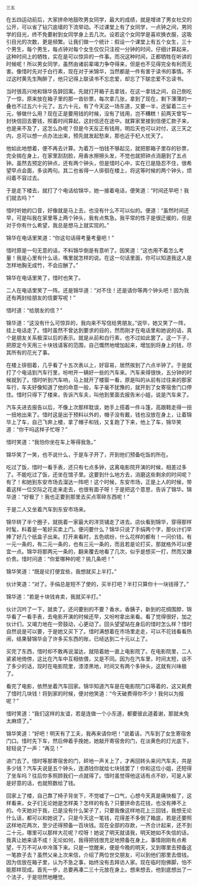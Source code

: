     三五 

   在五四运动前后，大家拼命地鼓吹男女同学，最大的成绩，就是增进了男女社交的公开，可以省了钻穴逾墙的下流举动。不过课堂上有了女同学，一点钟之间，男同学的目光，终不免要射到女同学身上去几次。设若这个女同学是喜欢换衣服，这吸引目光的次数，更是频繁。让我们做一个统计：假设一个课堂上有五个女生，三十个男生，每个男生，每点钟对每个女生仅仅只注视一分钟的时间，仔细计算起来，这种时间上的牺牲，实在是可以惊异的一件事。而况这种时间，正都牺牲在听讲的时候呢！所以男女同学，虽然由诸前辈竭力争夺得来，但是也不见得完全有利而无害。像惜时先对于白行素，现在对于米锦华，当然都是一件有害于读书的事情。不过这时黄先生陶醉了，他只记得上联读书不忘恋爱，却忘了下联恋爱不忘读书。

   当时很高兴地和锦华告辞回寓。先就打开箱子去拿钱，在这一拿钱之间，自己倒吃了一惊，原来放在箱子里的那一沓钞票，每次拿几张，拿到了现在，剩下薄薄的一叠也不过五六十元了。五六十元，有了今天这一场东道，又要一半，还留着二三十元，够做什么用？现在正是要用钱的时候，没有了钱用，岂不糟糕！前两天曾写一封快信回去要钱，照着时间算起，这封信还在途中。就算家里接到信便汇款子来，也是来不及了，这怎么办呢？但是今天反正有钱用，明后天也可以对付，这三天之内，总可以想一点办法出来，预先就发起愁来，那也近于杞人忧天了。

   他如此地想着，便不再去计算。为着万一怕钱不够起见，就把那箱子里存的钞票，完全揣在身上，在家里刮刮脸，用香水擦擦头发，不觉也就把钟点消磨到了五点钟。虽然去预定的钟点，还有两个钟头，但是惜时心中，实在已是隐忍不住，很希望早点会面，多谈两句。其二也省得一人徘徊在楼上，将这等时候的两个钟头，烦闷着不容过去。

   于是走下楼去，就打了个电话给锦华，她一接着电话，便笑道：“时间还早吧！我们就去吗？”

   惜时听她的口音，好像就是马上去，也没有什么不可以似的。便道：“虽然时间还早，可是叫我在家里等上两个钟头，我有点焦急。我平常的性子是很迂缓的，但是对于你有什么希望，我总是想马上就实现的。”

   锦华在电话里笑道：“你这句话得考量考量吧！”

   惜时原是一句无意的话，不料锦华倒是有意听了。因笑道：“这也用不着怎么考量！我是心里有什么话，嘴里就怎样的说。在这一句话里面，你可以知道我这人是怎样地胸无成竹，不会应酬了。”

   锦华在电话里笑了，惜时也笑了。

   二人在电话里笑了一阵。还是锦华道：“对不住！还是请你等两个钟头吧！因为我还有两封给朋友的信要写呢！”

   惜时道：“给朋友的信？”

   锦华道：“这没有什么可惊异的，我向来不写信给男朋友。”说毕，她又笑了一阵，挂上电话走了。惜时虽然不曾达到要求的目的，然而刚才在电话里和她说的话，真个是朋友关系极深以后的表示。就是从前和白行素，也不过如此罢了。这一下子，把原定今天用三十块钱请客的范围，自己慨然地增加起来，增加到将身上的钱，尽其所有的花光了事。

   在楼上徘徊着，几乎看了十五次表以上，好容易，居然挨到了六点半钟了。于是就打了个电话到汽车行里，吩咐开一辆好一些的汽车来。汽车来得很快，五分钟的时候就到了。惜时听到汽车响，马上就开了楼窗一看，原是叫的从前有过往来的那家车行，车夫好像知道了他的命意一般，车子毫不犹豫的，就开到了女寄宿舍门口停住。惜时只得下了楼来，告诉汽车夫，叫他到里面去报告米小姐，说是汽车来了。

   汽车夫进去报告以后，不像上次那样耽误，她手上搭着一件斗篷，高跟鞋走得一扭一扭地出来了。惜时这是出于预料以外的，帽子没有戴，钱也没放在身上，让着锦华上了车，自己飞奔上楼，拿了帽子和钱，又复跑了下来，他上了车，锦华笑道：“你干吗这样子忙呀？”

   惜时笑道：“我怕你坐在车上等得我急。”

   锦华笑了一笑，也不说什么，于是车子开了，开到他们预备吃饭的所在。

   吃过了饭，惜时一看手表，还只有七点多钟，这离电影院开演的时候，相差过多了。不能吃过了饭，还坐在馆子里。这要到什么地方去，消磨这些剩余的时间呢？有了！和她到东安市场去溜达一阵吧！这个时候，东安市场，正是上人的时候，带着这样一位交际之花走来走去，也很有面子呀！于是把这个意思，告诉了锦华。锦华道：“好极了！我也正要到那里去买点零碎东西呢！”

   于是二人又坐着汽车到东安市场来。

   锦华转了半个圈子，就挑着一家最大的洋货铺走了进去。店伙看到锦华，穿得那样时髦，料着是一笔好买卖上门。便问要什么？锦华只说了手绢两个字，那伙计们早捧了好几个纸盒子出来。打开来看时，五色缤纷，什么花样的都有！一问价钱，有一元一条的，有二元一条的，也有三元一条的，而且若是论打买，那就格外可以便宜一点。锦华将那两元一条的，翻来覆去地看了几次，似乎是想买一打，然而又嫌价贵。惜时问道：“你爱哪种的呢？挑几条吧！”

   锦华笑道：“既是论打便宜些，我想就买上半打。”

   伙计笑道：“对了。手绢总是短不了使的，买半打吧？半打只算你十一块钱得了。”

   锦华道：“若是十块钱肯卖，我就买半打。”

   伙计沉吟了一下，就卖了。还问要别的不要？香水，香胰子，新到的花绸围脖，锦华看了一看手表，去电影开演的时候还早，又吩咐拿出来看。看了觉得很好，加之伙计们，又竭力地在一旁鼓动，心更动了。回头望望站在身后的惜时怎么样？惜时自然说是可以要，于是她又买下了。惜时满想着在市场里走走，可以不花钱看看热闹，结果替锦华会了许多买东西的账，已经达到二十元以上了。

   买完了东西，惜时却不敢再说溜达，就陪着她一直上电影院了。在电影院里，二人紧紧地倚傍，这比在汽车中互相依偎，又是不同。因为在汽车里，时间太短，谈不了多少的话，现时在电影院里，漆漆黑地，时间又有两个多钟头，这就有兴味极了。

   看完了电影，依然坐着汽车回家。锦华知道汽车是在电影院门口等着的，这又耗费了惜时几块钱！将到家的时候，便对他笑道：“今天破费得你不少！我何以为报呢？”

   惜时笑道：“我们这样的友谊，若是连做一个小东道，都要彼此道着谢，那就未免太麻烦了。”

   锦华笑道：“好吧！明天有了工夫，我再来请你吧！”说着话，汽车到了女生寄宿舍门口。惜时先下车，然后伸着手挽她，她敲开寄宿舍的门，在淡黄色的灯光底下，轻轻说了一声：“再见！”

   进门去了。惜时等那寄宿舍的门，砰地一声关上了，才再回转头来问汽车夫，共是多少钱？汽车夫说是五个钟头，连酒钱你就给七块钱罢了！你和这位小姐，还短得了坐车吗？往后你多照顾我们一点就得了。惜时虽觉得他这话有点不妙，可是人家是好意的话，也就照数给了钱。

   回家上了楼，自己靠了椅子背坐下，不觉嘘了一口气，心想今天真是痛快极了，这样看来，女子们无论她是怎样美？怎样的有名？只要拼命去花钱，也没有捧不上的。今天她对于我，已是没有什么架子了，只要我像这样地花上三回钱，我想无论什么话，都可以和她说了。只是今天这一笔钱，花得差不多倒了箱底，若是还要照这样地花两次，至少还得预备一百块钱。现在全部的存款，一齐合计起来，还不到二十元，哪里可以那样大花呢？哎呀！她说了明天就请我，明天她如不失信的话，我真让她来请不成！无论如何，我得把钱很充足地预备在身上。事情刚刚有点希望，千万不可从中冷落下来。只是一觉醒来，便是今晚的明天，又到哪里去预备这一笔款子去？虽然父亲上次来信，介绍了两位世交朋友，可以到他们那里去借钱。因为信放在箱子里，认为不急之事，始终没有去拜访人家。现在临时抱佛脚，怕不能那样现成。首先一步，总要再凑二三十元放在身上。想来想去，他到底想出了一个法子，于是坦然地睡觉。


